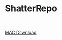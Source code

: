# ShatterRepo
<br><br>
<a href="https://github.com/poolofclay33/ShatterRepo/blob/master/MAC%20Build.zip">MAC Download</a> 
